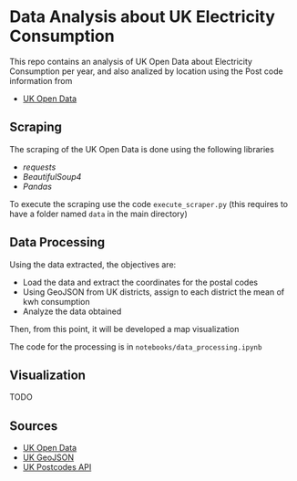 # Data Analysis about UK Electricity Consumption

This repo contains an analysis of UK Open Data about Electricity Consumption per year, and also analized by location using the Post code information from

- [UK Open Data](https://www.data.gov.uk/dataset/e7d4c1cf-45a0-4070-878f-24ad9641f655/domestic-electricity-and-gas-estimates-by-postcode-in-great-britain)

## Scraping

The scraping of the UK Open Data is done using the following libraries

- *requests*
- *BeautifulSoup4*
- *Pandas*

To execute the scraping use the code `execute_scraper.py` (this requires to have a folder named `data` in the main directory)

## Data Processing

Using the data extracted, the objectives are:

- Load the data and extract the coordinates for the postal codes
- Using GeoJSON from UK districts, assign to each district the mean of kwh consumption
- Analyze the data obtained

Then, from this point, it will be developed a map visualization

The code for the processing is in `notebooks/data_processing.ipynb`

## Visualization

TODO

## Sources

- [UK Open Data](https://www.data.gov.uk/dataset/e7d4c1cf-45a0-4070-878f-24ad9641f655/domestic-electricity-and-gas-estimates-by-postcode-in-great-britain)
- [UK GeoJSON](https://martinjc.github.io/UK-GeoJSON/)
- [UK Postcodes API](https://postcodes.io/)

